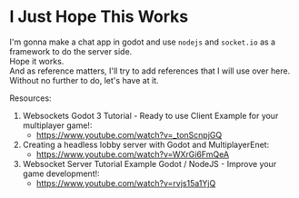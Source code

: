 # I Just Hope This Works

I'm gonna make a chat app in godot and use `nodejs` and `socket.io` as a framework to do the server side.\
Hope it works.\
And as reference matters, I'll try to add references that I will use over here.\
Without no further to do, let's have at it.


Resources:

1. Websockets Godot 3 Tutorial - Ready to use Client Example for your multiplayer game!:
   * https://www.youtube.com/watch?v=_tonScnpjGQ
2. Creating a headless lobby server with Godot and MultiplayerEnet:
   * https://www.youtube.com/watch?v=WXrGi6FmQeA
3. Websocket Server Tutorial Example Godot / NodeJS - Improve your game development!:
   * https://www.youtube.com/watch?v=rvjs15a1YjQ
